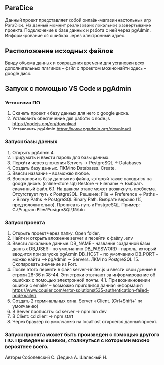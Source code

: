 ## ParaDice
  Данный проект представляет собой онлайн-магазин настольных игр ParaDice. 
  На данный момент реализовано локальное развертывание проекта.
  Подключение к базе данных и работа с ней через pgAdmin.
  Информирование об ошибках через электронный адрес.

## Расположение исходных файлов
Ввиду объема данных и сокращения времени для установки всех дополнительных плагинов – файл с проектом можно найти здесь – google диск.

## Запуск с помощью VS Code и pgAdmin

### Установка ПО
1.	Скачать проект и базу данных для него с google диска.
2.	Установить обеспечение для работы с node.js https://nodejs.org/en/download
3.	Установить pgAdmin https://www.pgadmin.org/download/

### Запуск базы данных 
1.	Открыть pgAdmin 4.
2.	Придумать и ввести пароль для базы данных.
3.	Перейти через вложения Servers -> PostgreSQL -> Databases
4.	Создать базу данных. ПКМ по Databases. Create.
5.	Ввести название – возможно любое.
6.	Восстановить базу данных из файла, который также находится на google диске. (online-store.sql) Restore -> Filename -> Выбрать скачанный файл.
6.1.	На данном этапе может возникнуть проблема. Отсутствует путь к PostgreSQL. Решение:
File -> Preference -> Paths -> Binary Paths -> PostgreSQL Binary Path. 
Выбрать версию (15, предположительно). Прописать путь к PostgreSQL. Пример: C:\Program Files\PostgreSQL\15\bin

### Запуск проекта
1.	Открыть проект через папку. Open folder.
2.	Найти и открыть вложение server и перейти к файлу .env
3.	Ввести локальные данные:
DB_NAME – название созданной базы данных
DB_USER – по умолчанию
DB_PASSWORD – пароль, который вводится при запуске pgAdmin
DB_HOST – по умолчанию
DB_PORT – можно найти –> pgAdmin -> Servers. ЛКМ по PostgreSQL 15. Скопировать значение из Port.
4.	После этого перейти в файл server->index.js и ввести свои данные в строки 28-36 и 38-44. Эти строки отвечают за информирование об ошибках с помощью электронной почты.
4.1.	При возникновении ошибки с emailer – возможно пригодится данная информация https://www.courier.com/error-solutions/535-authentication-failed-nodemailer/
5.	Создать 2 терминальных окна. Server и Client. (Ctrl+Shift+` по умолчанию)
6.	В Server прописать: cd server -> npm run dev
7.	В Client: cd client -> npm start
8.	Через браузер по умолчанию на localhost откроется данный проект.

### Запуск проекта может быть произведен с помощью другого ПО. Приведены ошибки, столкнуться с которыми можно вероятнее всего.

Авторы
  Соболевский С.
  Дедина А.
  Шалесный Н.
